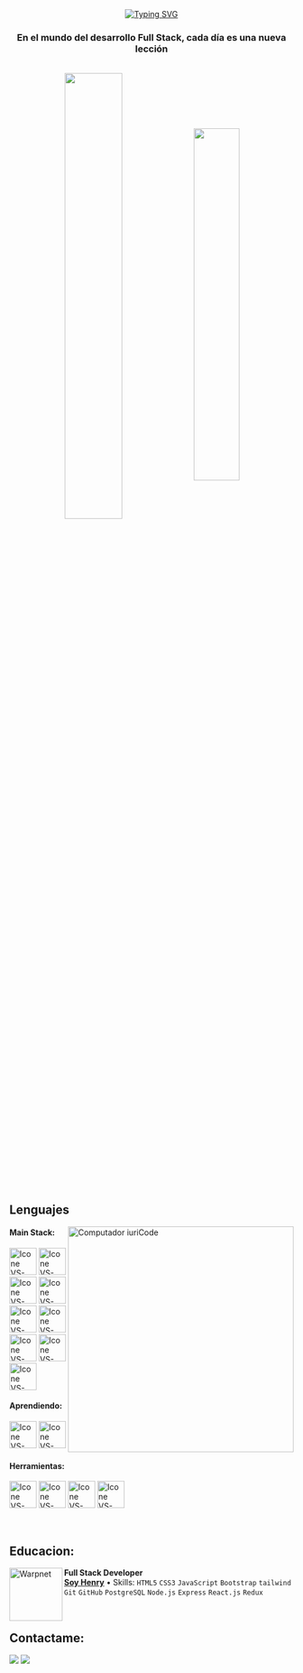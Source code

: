 <div align="center">
<a href="https://git.io/typing-svg"><img src="https://readme-typing-svg.herokuapp.com?font=Fira+Code&weight=900&size=30&pause=1000&color=16F70C&center=true&vCenter=true&random=false&width=550&height=60&lines=Bienvenido+a+mi+perfil+de+GitHub;Mi+nombre+es+Aaron+Aroma;Soy+Desarrollador+Web+Full+Stack" alt="Typing SVG" /></a>
</div>

<h3 align="center">En el mundo del desarrollo Full Stack, cada día es una nueva lección</h3>

<br>

<div align="center" style="margin-bottom:200px">
 <img width=45% align="center" src="https://github-readme-stats.vercel.app/api?username=AaronAroma&layout=compact&theme=blue-green" />
 <img width=40% align="center" src="https://github-readme-stats.vercel.app/api/top-langs/?username=AaronAroma&layout=compact&theme=blue-green" />
</div>


<br>

## Lenguajes

<img src="https://raw.githubusercontent.com/MicaelliMedeiros/micaellimedeiros/master/image/computer-illustration.png" min-width="400px" max-width="400px" width="400px" align="right" alt="Computador iuriCode">

#### Main Stack:
  [<img height="48px" width="48px" alt="Icone VS-Code" src="https://skillicons.dev/icons?i=html"/>](https://developer.mozilla.org/en-US/docs/Web/HTML)
  [<img height="48px" width="48px" alt="Icone VS-Code" src="https://skillicons.dev/icons?i=css"/>](https://developer.mozilla.org/en-US/docs/Web/CSS)
  [<img height="48px" width="48px" alt="Icone VS-Code" src="https://skillicons.dev/icons?i=js"/>](https://developer.mozilla.org/en-US/docs/Web/JavaScript)
  [<img height="48px" width="48px" alt="Icone VS-Code" src="https://skillicons.dev/icons?i=nodejs"/>](https://nodejs.org/en)
  [<img height="48px" width="48px" alt="Icone VS-Code" src="https://skillicons.dev/icons?i=react"/>](https://react.dev/)
  [<img height="48px" width="48px" alt="Icone VS-Code" src="https://skillicons.dev/icons?i=redux"/>](https://react-redux.js.org/)
  [<img height="48px" width="48px" alt="Icone VS-Code" src="https://skillicons.dev/icons?i=express"/>](https://expressjs.com/)
  [<img height="48px" width="48px" alt="Icone VS-Code" src="https://skillicons.dev/icons?i=postgres"/>](https://www.postgresql.org/)
  [<img height="48px" width="48px" alt="Icone VS-Code" src="https://skillicons.dev/icons?i=vite"/>](https://vitejs.dev/)

#### Aprendiendo:
  [<img height="48px" width="48px" alt="Icone VS-Code" src="https://skillicons.dev/icons?i=tailwind"/>](https://tailwindcss.com/)
  [<img height="48px" width="48px" alt="Icone VS-Code" src="https://skillicons.dev/icons?i=ts"/>](https://www.typescriptlang.org/)

#### Herramientas:

  [<img height="48px" width="48px" alt="Icone VS-Code" src="https://skillicons.dev/icons?i=figma"/>](https://www.figma.com/)
  [<img height="48px" width="48px" alt="Icone VS-Code" src="https://skillicons.dev/icons?i=vscode"/>](https://code.visualstudio.com/)
  [<img height="48px" width="48px" alt="Icone VS-Code" src="https://skillicons.dev/icons?i=github"/>](https://github.com/)
  [<img height="48px" width="48px" alt="Icone VS-Code" src="https://skillicons.dev/icons?i=git"/>](https://git-scm.com/)

<br>

## Educacion:

[<img align="left" height="94px" width="94px" alt="Warpnet" src="https://media.licdn.com/dms/image/C4D0BAQG6fJDrblcY9A/company-logo_200_200/0/1656698101589/henryok_logo?e=1715212800&v=beta&t=5MHASGvQmpXaOtEecVSAD4MKl91vwhNjLJQsb2edT-I"/>](https://www.soyhenry.com/)
**Full Stack Developer** \
[**Soy Henry**](https://www.soyhenry.com/) •
Skills: `HTML5` `CSS3` `JavaScript` `Bootstrap` `tailwind` `Git` `GitHub` `PostgreSQL` `Node.js` `Express`
`React.js` `Redux`

<br>

## Contactame:
<div>
<a href="https://www.instagram.com/aaronaroma/" target="_blank"><img loading="lazy" src="https://img.shields.io/badge/-Instagram-%23E4405F?style=for-the-badge&logo=instagram&logoColor=white" target="_blank"></a>
<a href="https://www.linkedin.com/in/aaron-aroma/" target="_blank"><img loading="lazy" src="https://img.shields.io/badge/-LinkedIn-%230077B5?style=for-the-badge&logo=linkedin&logoColor=white" target="_blank"></a>   
</div>
